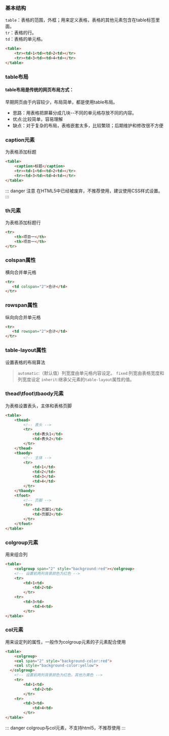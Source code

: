 
### 基本结构
`table`：表格的范围，外框；用来定义表格，表格的其他元素包含在table标签里面。    
`tr`：表格的行。    
`td`：表格的单元格。 
```html
<table>
    <tr><td>1<td><td>2<td></tr>
    <tr><td>3<td><td>4<td></tr>
</table>
```

### table布局
#### table布局是传统的网页布局方式：
早期网页由于内容较少，布局简单，都是使用table布局。
* 思路：用表格把屏幕分成几块--不同的单元格存放不同的内容。
* 优点:比较简单，容易理解
* 缺点：对于复杂的布局，表格嵌套太多，比较繁琐；后期维护和修改很不方便

### caption元素
为表格添加标题
```html
<table>
    <caption>标题</caption>
    <tr><td>1<td><td>2<td></tr>
    <tr><td>3<td><td>4<td></tr>
</table>
```
::: danger 注意
在HTML5中已经被废弃，不推荐使用，建议使用CSS样式设置。 
:::
### th元素
为表格添加标题行
```html
<tr>
    <th>项目一</th>
    <th>项目一</th>
</tr>
```
### colspan属性
横向合并单元格
```html
<tr>
   <td colspan="2">合计</td>
</tr>
```

### rowspan属性
纵向向合并单元格
```html
<tr>
   <td rowspan="2">合计</td>
</tr>
```

### table-layout属性
设置表格的布局算法
> `automatic`:（默认值）列宽度由单元格内容设定。
> `fixed`:列宽由表格宽度和列宽度设定
> `inherit`:继承父元素的`table-layout`属性的值。
### thead\tfoot\tbaody元素
为表格设置表头，主体和表格页脚
```html
<table>
	<thead>
        <!-- 表头 -->
		<tr>
			<td>表头1</td>
			<td>表头2</td>
		</tr>
	</thead>
	<tbaody>
        <!-- 主体 -->
		<tr>
			<td>1</td>
			<td>2</td>
			<td>3</td>
			<td>4</td>
		</tr>
	</tbaody>
	<tfoot>
        <!-- 页脚 -->
		<tr>
			<td>页脚1</td>
			<td>页脚2</td>
		</tr>
	</tfoot>
</table>
```
### colgroup元素
用来组合列
```html
<table>
    <colgroup span="2" style="background:red"></colgroup> 
    <!-- 设置前两列背景颜色为红色 -->
    <tr>
        <td>1<td>
            <td>2<td>
        </tr>
    <tr>
        <td>3<td>
            <td>4<td>
        </tr>
</table>
```

### col元素
用来设定列的属性，一般作为colgroup元素的子元素配合使用
```html
<table>
    <colgroup>
    <col span="2" style="background-color:red"> 
    <col style="background-color:yellow">
  </colgroup> 
    <!-- 设置前两列背景颜色为红色，其他为黄色 -->
    <tr>
        <td>1<td>
            <td>2<td>
        </tr>
    <tr>
        <td>3<td>
            <td>4<td>
        </tr>
</table>
```

::: danger
colgroup与col元素，不支持html5，不推荐使用
:::




 